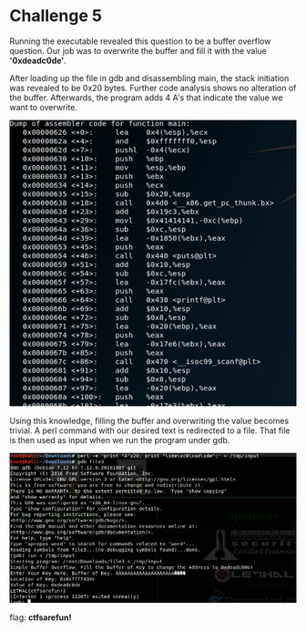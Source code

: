 # Challenge 5

Running the executable revealed this question to be a buffer overflow question. Our job was to overwrite the buffer and fill it with the value **'0xdeadc0de'**.

After loading up the file in gdb and disassembling main, the stack initiation was revealed to be 0x20 bytes. Further code analysis shows no alteration of the buffer. Afterwards, the program adds 4 A's that indicate the value we want to overwrite.

<p align="center">
<img src="https://github.com/hab1ts/LETHAL-Security-n00b-CTF-2018/blob/master/CTF%20Images/c5_1.png">
</p>

Using this knowledge, filling the buffer and overwriting the value becomes trivial. A perl command with our desired text is redirected to a file. That file is then used as input when we run the program under gdb.

<p align="center">
<img src="https://github.com/hab1ts/LETHAL-Security-n00b-CTF-2018/blob/master/CTF%20Images/c5_3.png">
</p>

flag: **ctfsarefun!**
